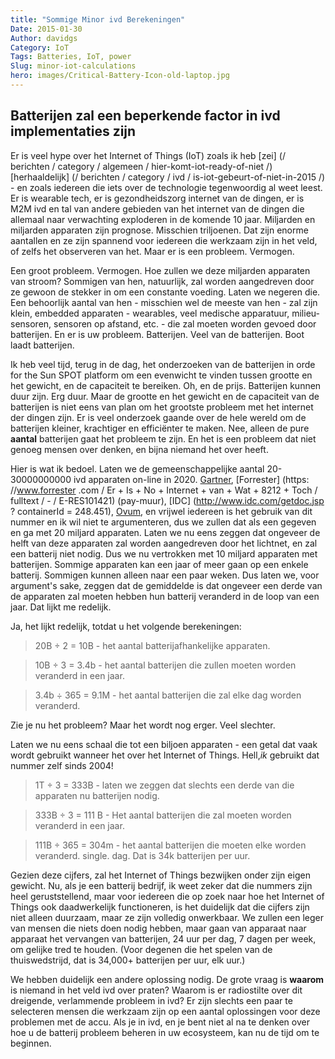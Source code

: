 ```yaml
---
title: "Sommige Minor ivd Berekeningen"
Date: 2015-01-30
Author: davidgs
Category: IoT
Tags: Batteries, IoT, power
Slug: minor-iot-calculations
hero: images/Critical-Battery-Icon-old-laptop.jpg
---
```


## Batterijen zal een beperkende factor in ivd implementaties zijn

Er is veel hype over het Internet of Things (IoT) zoals ik heb [zei] (/ berichten / category / algemeen / hier-komt-iot-ready-of-niet /) [herhaaldelijk] (/ berichten / category / ivd / is-iot-gebeurt-of-niet-in-2015 /) - en zoals iedereen die iets over de technologie tegenwoordig al weet leest. Er is wearable tech, er is gezondheidszorg internet van de dingen, er is M2M ivd en tal van andere gebieden van het internet van de dingen die allemaal naar verwachting exploderen in de komende 10 jaar. Miljarden en miljarden apparaten zijn prognose. Misschien triljoenen. Dat zijn enorme aantallen en ze zijn spannend voor iedereen die werkzaam zijn in het veld, of zelfs het observeren van het. Maar er is een probleem. Vermogen.

Een groot probleem. Vermogen. Hoe zullen we deze miljarden apparaten van stroom? Sommigen van hen, natuurlijk, zal worden aangedreven door ze gewoon de stekker in om een constante voeding. Laten we negeren die. Een behoorlijk aantal van hen - misschien wel de meeste van hen - zal zijn klein, embedded apparaten - wearables, veel medische apparatuur, milieu-sensoren, sensoren op afstand, etc. - die zal moeten worden gevoed door batterijen. En er is uw probleem. Batterijen. Veel van de batterijen. Boot laadt batterijen.

Ik heb veel tijd, terug in de dag, het onderzoeken van de batterijen in orde for the Sun SPOT platform om een evenwicht te vinden tussen grootte en het gewicht, en de capaciteit te bereiken. Oh, en de prijs. Batterijen kunnen duur zijn. Erg duur. Maar de grootte en het gewicht en de capaciteit van de batterijen is niet eens van plan om het grootste probleem met het internet der dingen zijn. Er is veel onderzoek gaande over de hele wereld om de batterijen kleiner, krachtiger en efficiënter te maken. Nee, alleen de pure **aantal** batterijen gaat het probleem te zijn. En het is een probleem dat niet genoeg mensen over denken, en bijna niemand het over heeft.

Hier is wat ik bedoel. Laten we de gemeenschappelijke aantal 20-30000000000 ivd apparaten on-line in 2020. [Gartner](http://www.gartner.com/newsroom/id/2636073), [Forrester] (https: //www.forrester .com / Er + Is + No + Internet + van + Wat + 8212 + Toch / fulltext / - / E-RES101421) (pay-muur), [IDC] (http://www.idc.com/getdoc.jsp ? containerId = 248.451), [Ovum](https://www.forrester.com/There+Is+No+Internet+Of+Things+8212+Yet/fulltext/-/E-RES101421), en vrijwel iedereen is het gebruik van dit nummer en ik wil niet te argumenteren, dus we zullen dat als een gegeven en ga met 20 miljard apparaten. Laten we nu eens zeggen dat ongeveer de helft van deze apparaten zal worden aangedreven door het lichtnet, en zal een batterij niet nodig. Dus we nu vertrokken met 10 miljard apparaten met batterijen. Sommige apparaten kan een jaar of meer gaan op een enkele batterij. Sommigen kunnen alleen naar een paar weken. Dus laten we, voor argument's sake, zeggen dat de gemiddelde is dat ongeveer een derde van de apparaten zal moeten hebben hun batterij veranderd in de loop van een jaar. Dat lijkt me redelijk.

Ja, het lijkt redelijk, totdat u het volgende berekeningen:

> 20B ÷ 2 = 10B - het aantal batterijafhankelijke apparaten.

> 10B ÷ 3 = 3.4b - het aantal batterijen die zullen moeten worden veranderd in een jaar.

> 3.4b ÷ 365 = 9.1M - het aantal batterijen die zal elke dag worden veranderd.

Zie je nu het probleem? Maar het wordt nog erger. Veel slechter.

Laten we nu eens schaal die tot een biljoen apparaten - een getal dat vaak wordt gebruikt wanneer het over het Internet of Things. Hell,*ik* gebruikt dat nummer zelf sinds 2004!

> 1T ÷ 3 = 333B - laten we zeggen dat slechts een derde van die apparaten nu batterijen nodig.

> 333B ÷ 3 = 111 B - Het aantal batterijen die zal moeten worden veranderd in een jaar.

> 111B ÷ 365 = 304m - het aantal batterijen die moeten elke worden veranderd. single. dag. Dat is 34k batterijen per uur.

Gezien deze cijfers, zal het Internet of Things bezwijken onder zijn eigen gewicht. Nu, als je een batterij bedrijf, ik weet zeker dat die nummers zijn heel geruststellend, maar voor iedereen die op zoek naar hoe het Internet of Things ook daadwerkelijk functioneren, is het duidelijk dat die cijfers zijn niet alleen duurzaam, maar ze zijn volledig onwerkbaar. We zullen een leger van mensen die niets doen nodig hebben, maar gaan van apparaat naar apparaat het vervangen van batterijen, 24 uur per dag, 7 dagen per week, om gelijke tred te houden. (Voor degenen die het spelen van de thuiswedstrijd, dat is 34,000+ batterijen per uur, elk uur.)

We hebben duidelijk een andere oplossing nodig. De grote vraag is **waarom** is niemand in het veld ivd over praten? Waarom is er radiostilte over dit dreigende, verlammende probleem in ivd? Er zijn slechts een paar te selecteren mensen die werkzaam zijn op een aantal oplossingen voor deze problemen met de accu. Als je in ivd, en je bent niet al na te denken over hoe u de batterij probleem beheren in uw ecosysteem, kan nu de tijd om te beginnen.
